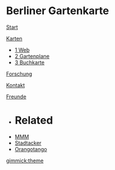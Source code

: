 # Berliner Gartenkarte

[Start](index.md)

[Karten](details.md)

  * [1 Web](web.md)
  * [2 Gartenplane](gartenplane.md)
  * [3 Buchkarte](buchkarte.md)

[Forschung](venue.md)

[Kontakt]()

[Freunde]()

  * # Related
  * [MMM](http://14mmm.org/)
  * [Stadtacker](http://stadtacker.net)
  * [Orangotango](http://orangotango.info)

[gimmick:theme](yeti)
